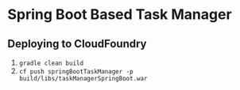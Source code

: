 # Spring Boot Based Task Manager

## Deploying to CloudFoundry

1. `gradle clean build`
1. `cf push springBootTaskManager -p build/libs/taskManagerSpringBoot.war
`
